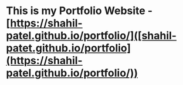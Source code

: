 # This is my Portfolio Website - [https://shahil-patel.github.io/portfolio/]([shahil-patet.github.io/portfolio](https://shahil-patel.github.io/portfolio/))
